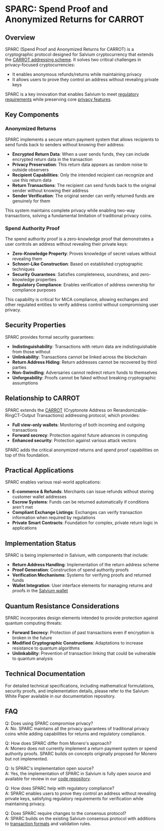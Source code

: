 # SPARC: Spend Proof and Anonymized Returns for CARROT

## Overview

SPARC (Spend Proof and Anonymized Returns for CARROT) is a cryptographic protocol designed for Salvium cryptocurrency that extends the [CARROT addressing scheme](carrot.md). It solves two critical challenges in privacy-focused cryptocurrencies:

- It enables anonymous refunds/returns while maintaining privacy
- It allows users to prove they control an address without revealing private keys

SPARC is a key innovation that enables Salvium to meet [regulatory requirements](../THE%20PROJECT/Compliance%20Statement.md) while preserving core [privacy features](../THE%20PROTOCOL/About%20Privacy.md).

## Key Components

### Anonymized Returns

SPARC implements a secure return payment system that allows recipients to send funds back to senders without knowing their address:

- **Encrypted Return Data**: When a user sends funds, they can include encrypted return data in the transaction
- **Privacy Preservation**: This return data appears as random noise to outside observers
- **Recipient Capabilities**: Only the intended recipient can recognize and use this return data
- **Return Transactions**: The recipient can send funds back to the original sender without knowing their address
- **Sender Verification**: The original sender can verify returned funds are genuinely for them

This system maintains complete privacy while enabling two-way transactions, solving a fundamental limitation of traditional privacy coins.

### Spend Authority Proof

The spend authority proof is a zero-knowledge proof that demonstrates a user controls an address without revealing their private keys:

- **Zero-Knowledge Property**: Proves knowledge of secret values without revealing them
- **Schnorr-Like Construction**: Based on established cryptographic techniques
- **Security Guarantees**: Satisfies completeness, soundness, and zero-knowledge properties
- **Regulatory Compliance**: Enables verification of address ownership for compliance purposes

This capability is critical for MiCA compliance, allowing exchanges and other regulated entities to verify address control without compromising user privacy.

## Security Properties

SPARC provides formal security guarantees:

- **Indistinguishability**: Transactions with return data are indistinguishable from those without
- **Unlinkability**: Transactions cannot be linked across the blockchain
- **Return Address Hiding**: Return addresses cannot be recovered by third parties
- **Non-Swindling**: Adversaries cannot redirect return funds to themselves
- **Unforgeability**: Proofs cannot be faked without breaking cryptographic assumptions

## Relationship to CARROT

SPARC extends the [CARROT](carrot.md) (Cryptonote Address on Rerandomizable-RingCT-Output Transactions) addressing protocol, which provides:

- **Full view-only wallets**: Monitoring of both incoming and outgoing transactions
- **Forward secrecy**: Protection against future advances in computing
- **Enhanced security**: Protection against various attack vectors

SPARC adds the critical anonymized returns and spend proof capabilities on top of this foundation.

## Practical Applications

SPARC enables various real-world applications:

- **E-commerce & Refunds**: Merchants can issue refunds without storing customer wallet addresses
- **Escrow Systems**: Funds can be returned automatically if conditions aren't met
- **Compliant Exchange Listings**: Exchanges can verify transaction information when required by regulations
- **Private Smart Contracts**: Foundation for complex, private return logic in applications

## Implementation Status

SPARC is being implemented in Salvium, with components that include:

- **Return Address Handling**: Implementation of the return address scheme
- **Proof Generation**: Construction of spend authority proofs
- **Verification Mechanisms**: Systems for verifying proofs and returned funds
- **Wallet Integration**: User interface elements for managing returns and proofs in the [Salvium wallet](../WALLETS/Salvium%20GUI%20Wallet%20Guide.md)

## Quantum Resistance Considerations

SPARC incorporates design elements intended to provide protection against quantum computing threats:

- **Forward Secrecy**: Protection of past transactions even if encryption is broken in the future
- **Modified Cryptographic Constructions**: Adaptations to increase resistance to quantum algorithms
- **Unlinkability**: Prevention of transaction linking that could be vulnerable to quantum analysis

## Technical Documentation

For detailed technical specifications, including mathematical formulations, security proofs, and implementation details, please refer to the Salvium White Paper available in our documentation repository.

## FAQ

Q: Does using SPARC compromise privacy?  
A: No. SPARC maintains all the privacy guarantees of traditional privacy coins while adding capabilities for returns and regulatory compliance.

Q: How does SPARC differ from Monero's approach?  
A: Monero does not currently implement a return payment system or spend authority proofs. SPARC builds on concepts originally proposed for Monero but not implemented.

Q: Is SPARC's implementation open source?  
A: Yes, the implementation of SPARC in Salvium is fully open source and available for review in our [code repository](../THE%20PROJECT/How%20to%20get%20involved.md).

Q: How does SPARC help with regulatory compliance?  
A: SPARC enables users to prove they control an address without revealing private keys, satisfying regulatory requirements for verification while maintaining privacy.

Q: Does SPARC require changes to the consensus protocol?  
A: SPARC builds on the existing Salvium consensus protocol with additions to [transaction formats](../THE%20PROTOCOL/Protocol_tx.md) and validation rules.
